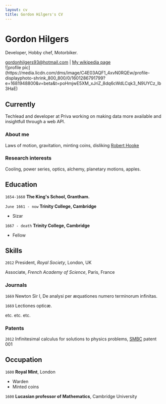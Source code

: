 ```yaml
---
layout: cv
title: Gordon Hilgers's CV
---
```

# Gordon Hilgers
Developer, Hobby chef, Motorbiker.

<div id="webaddress">
<a href="isaac@applesdofall.org">gordonhilgers93@hotmail.com</a>
| <a href="http://en.wikipedia.org/wiki/Isaac_Newton">My wikipedia page</a>
</div>
![profile pic](https://media.licdn.com/dms/image/C4E03AQF1_4xvN0RQEw/profile-displayphoto-shrink_800_800/0/1601286791799?e=1681948800&v=beta&t=poHmjwE5XM_xJriZ_8dq6cWdLCqk3_N9UYCz_lb3HaE)


## Currently

Techlead and developer at Priva working on making data more available and insightfull through a web API. 

### About me

Laws of motion, gravitation, minting coins, disliking [Robert Hooke](http://en.wikipedia.org/wiki/Robert_Hooke)


### Research interests

Cooling, power series, optics, alchemy, planetary motions, apples.


## Education

`1654-1660`
__The King's School, Grantham.__

`June 1661 - now`
__Trinity College, Cambridge__

- Sizar

`1667 - death`
__Trinity College, Cambridge__

- Fellow



## Skills

`2012`
President, *Royal Society*, London, UK

Associate, *French Academy of Science*, Paris, France




### Journals

`1669`
Newton Sir I, De analysi per æquationes numero terminorum infinitas. 

`1669`
Lectiones opticæ.

etc. etc. etc.

### Patents

`2012`
Infinitesimal calculus for solutions to physics problems, [SMBC](http://www.techdirt.com/articles/20121011/09312820678/if-patents-had-been-around-time-newton.shtml) patent 001


## Occupation

`1600`
__Royal Mint__, London

- Warden
- Minted coins

`1600`
__Lucasian professor of Mathematics__, Cambridge University



<!-- ### Footer

Last updated: May 2013 -->


